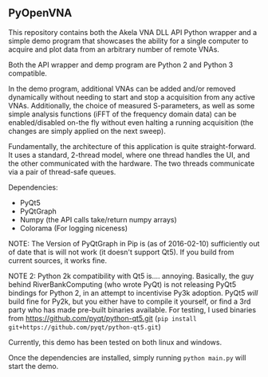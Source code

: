 ## PyOpenVNA

This repository contains both the Akela VNA DLL API Python wrapper and a 
simple demo program that showcases the ability for a single computer to acquire
and plot data from an arbitrary number of remote VNAs.

Both the API wrapper and demp program are Python 2 and Python 3 compatible.

In the demo program, additional VNAs can be added and/or removed dynamically 
without needing to start and stop a acquisition from any active VNAs. 
Additionally, the choice of measured S-parameters, as well as some simple 
analysis functions (iFFT of the frequency domain data) can be enabled/disabled 
on-the fly without even halting a running acquisition (the changes are simply
applied on the next sweep). 

Fundamentally, the architecture of this application is quite straight-forward. 
It uses a standard, 2-thread model, where one thread handles the UI, and 
the other communicated with the hardware. The two threads communicate via
a pair of thread-safe queues.

Dependencies:
 - PyQt5
 - PyQtGraph
 - Numpy (the API calls take/return numpy arrays)
 - Colorama (For logging niceness)

NOTE: The Version of PyQtGraph in Pip is (as of 2016-02-10) sufficiently out of
date that is will not work (it doesn't support Qt5). If you build from current
sources, it works fine.

NOTE 2: Python 2k compatibility with Qt5 is.... annoying. Basically, the guy
behind RiverBankComputing (who wrote PyQt) is not releasing PyQt5 bindings
for Python 2, in an attempt to incentivise Py3k adoption.
PyQt5 *will* build fine for Py2k, but you either have to compile it yourself,
or find a 3rd party who has made pre-built binaries available. For testing, 
I used binaries from https://github.com/pyqt/python-qt5.git 
(`pip install git+https://github.com/pyqt/python-qt5.git`)

Currently, this demo has been tested on both linux and windows.

Once the dependencies are installed, simply running `python main.py` will start
the demo.
